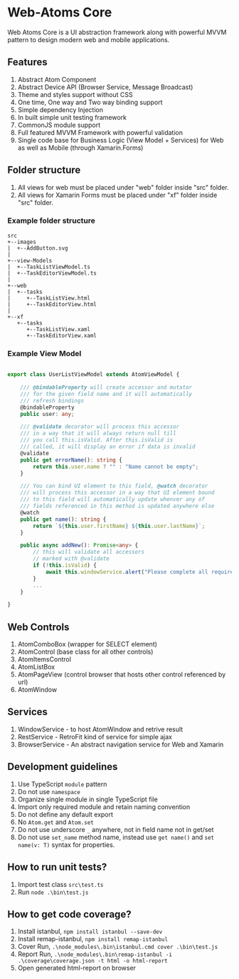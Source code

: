 # Web-Atoms Core
Web Atoms Core is a UI abstraction framework along with powerful MVVM pattern to design modern web and mobile applications.

## Features
1. Abstract Atom Component
2. Abstract Device API (Browser Service, Message Broadcast)
3. Theme and styles support without CSS
4. One time, One way and Two way binding support
5. Simple dependency Injection
6. In built simple unit testing framework
7. CommonJS module support
8. Full featured MVVM Framework with powerful validation
9. Single code base for Business Logic (View Model + Services) for Web as well as Mobile (through Xamarin.Forms)

## Folder structure
1. All views for web must be placed under "web" folder inside "src" folder.
2. All views for Xamarin Forms must be placed under "xf" folder inside "src" folder.

### Example folder structure
```
src
+--images
|  +--AddButton.svg
|
+--view-Models
|  +--TaskListViewModel.ts
|  +--TaskEditorViewModel.ts
|
+--web
|  +--tasks
|     +--TaskListView.html
|     +--TaskEditorView.html
|
+--xf
   +--tasks
      +--TaskListView.xaml
      +--TaskEditorView.xaml 
```

### Example View Model

```typescript

export class UserListViewModel extends AtomViewModel {

    /// @bindableProperty will create accessor and mutator
    /// for the given field name and it will automatically
    /// refresh bindings
    @bindableProperty
    public user: any;

    /// @validate decorator will process this accessor
    /// in a way that it will always return null till
    /// you call this.isValid. After this.isValid is 
    /// called, it will display an error if data is invalid
    @validate
    public get errorName(): string {
        return this.user.name ? "" : "Name cannot be empty";
    }

    /// You can bind UI element to this field, @watch decorator
    /// will process this accessor in a way that UI element bound
    /// to this field will automatically update whenver any of
    /// fields referenced in this method is updated anywhere else
    @watch
    public get name(): string {
        return `${this.user.firstName} ${this.user.lastName}`;
    }

    public async addNew(): Promise<any> {
        // this will validate all accessors
        // marked with @validate
        if (!this.isValid) {
            await this.windowService.alert("Please complete all required fields");
        }
        ... 
    }

}

```

## Web Controls
1. AtomComboBox (wrapper for SELECT element)
2. AtomControl (base class for all other controls)
3. AtomItemsControl
4. AtomListBox
5. AtomPageView (control browser that hosts other control referenced by url)
6. AtomWindow

## Services
1. WindowService - to host AtomWindow and retrive result
2. RestService - RetroFit kind of service for simple ajax
3. BrowserService - An abstract navigation service for Web and Xamarin

## Development guidelines
1. Use TypeScript `module` pattern
2. Do not use `namespace`
3. Organize single module in single TypeScript file
4. Import only required module and retain naming convention
5. Do not define any default export
6. No `Atom.get` and `Atom.set`
7. Do not use underscore `_` anywhere, not in field name not in get/set
8. Do not use `set_name` method name, instead use `get name()` and `set name(v: T)` syntax for properties.


## How to run unit tests?

1. Import test class `src\test.ts`
2. Run `node .\bin\test.js`

## How to get code coverage?

1. Install istanbul, `npm install istanbul --save-dev`
2. Install remap-istanbul, `npm install remap-istanbul`
3. Cover Run, `.\node_modules\.bin\istanbul.cmd cover .\bin\test.js`
4. Report Run, `.\node_modules\.bin\remap-istanbul -i .\coverage\coverage.json -t html -o html-report`
5. Open generated html-report on browser
